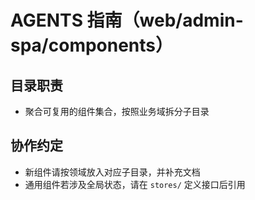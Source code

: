 # AGENTS 指南（web/admin-spa/components）

## 目录职责
- 聚合可复用的组件集合，按照业务域拆分子目录

## 协作约定
- 新组件请按领域放入对应子目录，并补充文档
- 通用组件若涉及全局状态，请在 `stores/` 定义接口后引用
